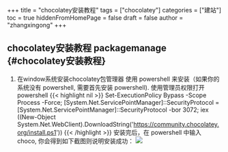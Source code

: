 +++
title = "chocolatey安装教程"
tags = ["chocolatey"]
categories = ["建站"]
toc = true
hiddenFromHomePage = false
draft = false
author = "zhangxingong"
+++

## chocolatey安装教程 <span class="tag"><span class="package">package</span><span class="manage">manage</span></span> {#chocolatey安装教程}

1.  在window系统安装chocolatey包管理器
    使用 powershell 来安装（如果你的系统没有 powershell, 需要首先安装 powershell).
    使用管理员权限打开 powershell
    {{< highlight nil >}}
    Set-ExecutionPolicy Bypass -Scope Process -Force; [System.Net.ServicePointManager]::SecurityProtocol = [System.Net.ServicePointManager]::SecurityProtocol -bor 3072; iex ((New-Object System.Net.WebClient).DownloadString('https://community.chocolatey.org/install.ps1'))
    {{< /highlight >}}
    安装完后，在 powershell 中输入 choco, 你会得到如下截图则说明安装成功：
    ![](https://book.emacs-china.org/img/2022-10-16_20-36-02_screenshot.jpg)
